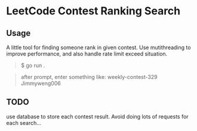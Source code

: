 # LeetCode Contest Ranking Search

## Usage

A little tool for finding someone rank in given contest. Use mutithreading to improve performance, and also handle rate limit exceed situation.

> $ go run .

> after prompt, enter something like: weekly-contest-329 Jimmyweng006

## TODO

use database to store each contest result. Avoid doing lots of requests for each search...